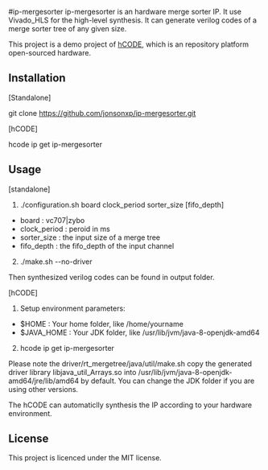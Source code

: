 #ip-mergesorter
ip-mergesorter is an hardware merge sorter IP. It use Vivado_HLS for the high-level synthesis. It can generate verilog codes of a merge sorter tree of any given size. 

This project is a demo project of [hCODE](https://github.com/hCODE-FPGA/hCODE), which is an repository platform open-sourced hardware.

## Installation
[Standalone]

git clone https://github.com/jonsonxp/ip-mergesorter.git

[hCODE]

hcode ip get ip-mergesorter

## Usage
[standalone]

1) ./configuration.sh board clock_period sorter_size [fifo_depth]

  - board        : vc707|zybo
  - clock_period : peroid in ms
  - sorter_size  : the input size of a merge tree
  - fifo_depth   : the fifo_depth of the input channel

2) ./make.sh --no-driver

Then synthesized verilog codes can be found in output folder.

[hCODE]

1) Setup environment parameters:

  - $HOME  : Your home folder, like /home/yourname
  - $JAVA_HOME   : Your JDK folder, like /usr/lib/jvm/java-8-openjdk-amd64

2) hcode ip get ip-mergesorter

Please note the driver/rt_mergetree/java/util/make.sh copy the generated driver library libjava_util_Arrays.so into /usr/lib/jvm/java-8-openjdk-amd64/jre/lib/amd64 by default. You can change the JDK folder if you are using other versions.
 

The hCODE can automaticlly synthesis the IP according to your hardware environment.

## License
This project is licenced under the MIT license.
